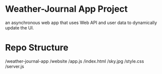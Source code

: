 # Weather-Journal App Project
an asynchronous web app that uses Web API and user data to dynamically update the UI.
# Repo Structure
/weather-journal-app
    /website
      /app.js
      /index.html
      /sky.jpg
      /style.css
    /server.js
